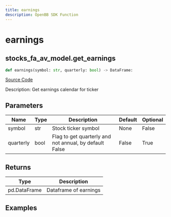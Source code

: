 ```yaml
---
title: earnings
description: OpenBB SDK Function
---
```

# earnings

## stocks_fa_av_model.get_earnings

```python
def earnings(symbol: str, quarterly: bool) -> DataFrame:
```
[Source Code](https://github.com/OpenBB-finance/OpenBBTerminal/tree/main/openbb_terminal/stocks/fundamental_analysis/av_model.py#L429)

Description: Get earnings calendar for ticker

## Parameters

| Name | Type | Description | Default | Optional |
| ---- | ---- | ----------- | ------- | -------- |
| symbol | str | Stock ticker symbol | None | False |
| quarterly | bool | Flag to get quarterly and not annual, by default False | False | True |

## Returns

| Type | Description |
| ---- | ----------- |
| pd.DataFrame | Dataframe of earnings |

## Examples

